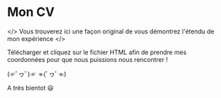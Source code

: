 # Mon CV #

</> Vous trouverez ici une façon original de vous démontrez l'étendu de mon expérience </>

Télécharger et cliquez sur le fichier HTML afin de prendre mes coordonnées pour que nous puissions nous rencontrer !

(☞ﾟヮﾟ)☞ ☜(ﾟヮﾟ☜)

A très bientot 😃
